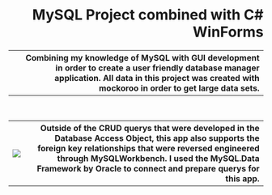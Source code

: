 <h1 align="right">MySQL Project combined with C# WinForms</h1>

<table>
  <th>
    <img>
  </th>
  <th align="right">
    Combining my knowledge of MySQL with GUI development in order to create a user friendly database manager application. All data in this project was created with mockoroo in order to get large data sets.
  </th>
</table>
<br>
<table>
  <th>
    <img src="https://github.com/phollenback/Skills-Overview/assets/145724342/2aa1f2ae-7b06-4a51-9e8b-150afb9955d7">
  </th>
  <th align="right">
    Outside of the CRUD querys that were developed in the Database Access Object, this app also supports the foreign key relationships that were reversed engineered through MySQLWorkbench. I used the MySQL.Data Framework by Oracle to connect and prepare querys for this app.
  </th>
</table>

